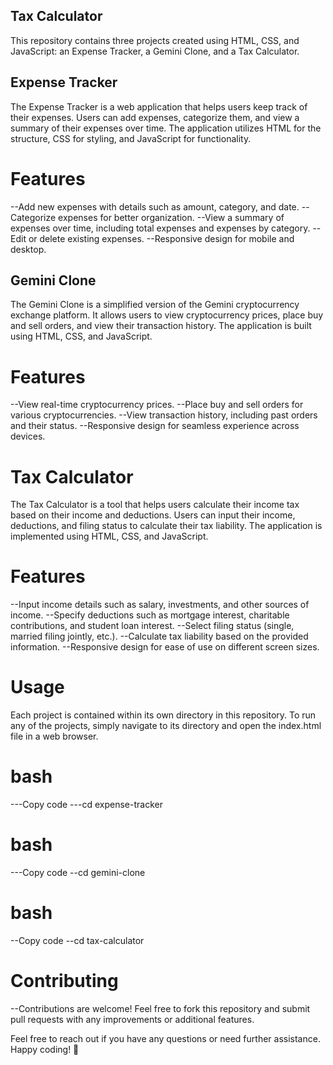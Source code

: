 ## Tax Calculator
This repository contains three projects created using HTML, CSS, and JavaScript: an Expense Tracker, a Gemini Clone, and a Tax Calculator.

## Expense Tracker
The Expense Tracker is a web application that helps users keep track of their expenses. Users can add expenses, categorize them, and view a summary of their expenses over time. The application utilizes HTML for the structure, CSS for styling, and JavaScript for functionality.

# Features
--Add new expenses with details such as amount, category, and date.
--Categorize expenses for better organization.
--View a summary of expenses over time, including total expenses and expenses by category.
--Edit or delete existing expenses.
--Responsive design for mobile and desktop.
## Gemini Clone
The Gemini Clone is a simplified version of the Gemini cryptocurrency exchange platform. It allows users to view cryptocurrency prices, place buy and sell orders, and view their transaction history. The application is built using HTML, CSS, and JavaScript.

# Features
--View real-time cryptocurrency prices.
--Place buy and sell orders for various cryptocurrencies.
--View transaction history, including past orders and their status.
--Responsive design for seamless experience across devices.
# Tax Calculator
The Tax Calculator is a tool that helps users calculate their income tax based on their income and deductions. Users can input their income, deductions, and filing status to calculate their tax liability. The application is implemented using HTML, CSS, and JavaScript.

# Features
--Input income details such as salary, investments, and other sources of income.
--Specify deductions such as mortgage interest, charitable contributions, and student loan interest.
--Select filing status (single, married filing jointly, etc.).
--Calculate tax liability based on the provided information.
--Responsive design for ease of use on different screen sizes.
# Usage
Each project is contained within its own directory in this repository. To run any of the projects, simply navigate to its directory and open the index.html file in a web browser.

# bash
---Copy code
---cd expense-tracker
# bash
---Copy code
--cd gemini-clone
# bash
--Copy code
--cd tax-calculator
# Contributing
--Contributions are welcome! Feel free to fork this repository and submit pull requests with any improvements or additional features.



Feel free to reach out if you have any questions or need further assistance. Happy coding! 🚀





